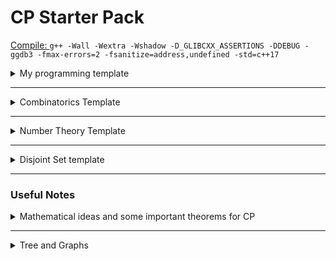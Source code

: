 # CP Starter Pack

[Compile: ](https://codeforces.com/blog/entry/79024?locale=ru) `g++ -Wall -Wextra -Wshadow -D_GLIBCXX_ASSERTIONS -DDEBUG -ggdb3 -fmax-errors=2 -fsanitize=address,undefined -std=c++17` 

<details>
	<summary> My programming template </summary>	
<br>
	
```cpp
#include <ext/pb_ds/assoc_container.hpp>
#include <bits/stdc++.h>

#define eb emplace_back
#define fi first 
#define se second 
#define mp make_pair
#define mt make_tuple
#define tm ((tl+tr)>>1)
#define INF (1<<62)
#define endl "\n"
#define mem(v,w) memset(v,w,sizeof(v))
#define sz(v) v.size()
#define all(v) v.begin(),v.end()
#define rall(v) v.rbegin(),v.rend()
#define ub upper_bound
#define lb lower_bound
#define vi vector<int>
#define si stack<int>
#define vvi vector<vector<int>>
#define setbits(v) __builtin_popcount(v)
#define setbitsll(v) __builtin_popcountll(v)
#define MaxN 500005
#define UFMAX 1
#define LOG 17
#define nth_element(s,n) *(s.find_by_order(n-1)) 
#define count_smaller(s,n) s.order_of_key(n)  
#define raffle_draw(l,r) uniform_int_distribution<int>(l,r)(prng)
#define log(...) cerr << __LINE__ << ": "; logger(#__VA_ARGS__,__VA_ARGS__)

using namespace std;
using namespace __gnu_pbds;

template<typename ...Args>
void logger(string vars, Args&&... values){
	cerr << "[";
	cerr << vars << "] = ";
	string delimeter = "";
	cerr << "[";
		(..., (cerr <<  delimeter << values, delimeter=","));
	cerr << "]\n";
}

typedef long long ll;
typedef unsigned long long ull;
typedef pair<int,int> pii;
typedef pair<ll,ll> pll;
typedef tree<int, null_type, less<int>, rb_tree_tag, tree_order_statistics_node_update> ordered_set; //pbds

template <class T>
void remove_duplicates(vector<T> &v){
	sort(all(v));
	v.erase(unique(all(v)),v.end());
}

template <class T,class U> bool chmin(T &x, U y){ if(x>y){ x=y; return true; } return false; }
template <class T,class U> bool chmax(T &x, U y){ if(x<y){ x=y; return true; } return false; }

mt19937 prng(chrono::steady_clock::now().time_since_epoch().count()); // mersenne twister
const long double pi = acos(-1.0);
const int mod = 1e9+7;


inline ll ceildiv(ll a,ll b){
	if(a==0) return 0;
	else return (a-1)/b+1;
}	

template<class T> void output_vector(const vector<T> v){
	for(T k:v) cerr << k << " ";
	cerr << endl;
}

int main(){
	
	std::ios::sync_with_stdio(false);
	cin.tie(0);

	return 0;
}
```
	
</details>

---

<details>
	<summary> Combinatorics Template </summary>
<br>
	
```cpp
inline int mul(int x,int y){    ll z = 1ll; z=z*x*y;   z%=mod; return (int)z; }
inline int add(int x,int y){    ll z = 0ll; z=z+x+y;   z%=mod; return (int)z; }
inline int sub(int x,int y){    ll z=0ll;   z=x+mod-y; z%=mod; return (int)z; }

inline int binpow(int x,int y){

    ll z = 1ll;
    while(y){
        if(y&1) z=mul(z,x);
        x = mul(x,x);
        y>>=1;
    }
    return (int)z;
}

inline int inv(int x){ return binpow(x,mod-2); }

const int N = 400004;
int fac[N], rfac[N];
void fasetup(){
	fac[0] = rfac[0] = 1;
	for(int i=1;i<N;i++) fac[i] = mul(fac[i-1],i);
	rfac[N-1] = inv(fac[N-1]);
	for(int i=N-2;i>0;i--) rfac[i] = mul(rfac[i+1], i+1);
} 

int choose(int n,int r){
	assert(n>=r);
	return mul(fac[n], mul(rfac[r],rfac[n-r])); 
}
```
</details>
	
---
 
<details> 
	<summary>Number Theory Template</summary>
<br>
	
```cpp
// Use Wheel factorization for large PMax
const int PMax = 1e5+5;
int lp[PMax];
void sieve(){ 
	
	vector<int> prime;

	for(int i=2;i<=PMax;i++){
  		if(!lp[i]){ 
    		lp[i]=i; 
    		prime.eb(i); 
  		}
  		for(int j=0;j<(int)sz(prime) && prime[j]<=lp[i] && i*prime[j]<=PMax;j++){
    		lp[i*prime[j]] = prime[j];      
  		}
	}

}

vector<int> factor(int num){

	vector<int> f;
	while(num!=1){
		f.eb(lp[num]);

		int tmp = lp[num];
		while(num>0 && num % tmp==0) num /= tmp;
	}
	return f;
}

vector<int> divisors(int num,const vector<int> lp){

	vector<int> d={1};
	while(num>1){
		int spf=lp[num];
		int m=0;
		while(num%spf==0) num/=spf,m++;

		int dz = (int)sz(d);
		int pw = spf;

		for(int i=0;i<m;i++){
			for(int k=0;k<dz;k++){
				d.eb(d[k]*pw);
			}
			pw*=spf;
		}

	}
	return d;
}
```
	
</details>
	
---

<details>
	<summary> Disjoint Set template </summary>
	
<br> 
	
```cpp
int par[UFMAX],rnk[UFMAX];
int compsize[UFMAX];
int max_comp_size=0;

// SET UFMAX
void initdsu(int n){
	for(int i=1;i<=n;i++){
		par[i] = i;
		rnk[i] = 1;
		compsize[i]=1;
	}
	max_comp_size=0;
}

int root(int u){
	if(par[u]==u) return u;
	return par[u]=root(par[u]);
}

void unite(int u,int v){

	int r1 = root(u), r2 = root(v);
	if(r1==r2) return;
    if(rnk[r1]>rnk[r2]){
    	par[r2] = r1;
    	compsize[r1]+=compsize[r2];
    	compsize[r2]=0;
    	chmax(max_comp_size,compsize[r1]);
    }
    else if(rnk[r1]<rnk[r2]){
    	par[r1] = r2;
   		compsize[r2]+=compsize[r1];
   		compsize[r1]=0;
   		chmax(max_comp_size,compsize[r2]);
    }
    else{
    	par[r2] = r1, rnk[r1]++;
    	compsize[r1]+=compsize[r2];
    	compsize[r2]=0;
    	chmax(max_comp_size,compsize[r1]);
    }
}
```
			      
</details>

---
	

### Useful Notes

<details>
	<summary> Mathematical ideas and some important theorems for CP</summary>

<br>
	
[Custom Ceil Function](math/math.md#a)

[Lazy Caterer](math/math.md#b) 

[Chinese Remainder Theorem](math/math.md#c) 

[Derangement](math/math.md#d) 

[Chicken Mcnugget Theorem](math/math.md#e) 

[Erdos Szekeres Theorem](math/math.md#f) 

[Cyclicity](math/math.md#g)

[Parity of Permutation](math/math.md#h) 

[Rank in Arbitrarty Bases](math/math.md#i) 

[Floyd Cycle](math/math.md#j) 

[Manhattern Trick](math/math.md#k) 

[Subsequence to Subarray Transformation Trick](math/math.md#l)

[Effect of subarray on SAD](math/sad.md)

[How to solve diophantine equations](math/diophantine.md#a)

[Gaussian Elimination in GF(2), Max XOR Subsequence](math/gaussian-elimination.md)

[Euclid extended division algorithm for LCM/GCD](math/gcd-lcm.md)

[Catalan Number, Dyck Path](math/combinatorics.md#a)

[Inclusion Exclusion Principle](math/combinatorics.md#b)

[Minimum Excludent aka MEX](math/mex.md)

</details>

---

<details>
	<summary> Tree and Graphs </summary>

<br>

[Cyclicity in undirected graph](graph/graph.md#a)

[Cyclicity in directed graph, coloring technique](graph/graph.md#b)

[All simple cycles in a undirected graph, w/o composite cycles](graph/graph.md#c)

[All tricks using union-find algorithm](graph/graph.md#d)

[Small to Large Trick, Merger Sets, a DSU trick](graph/dsu.md)

[Tarjan's algorithm to find articulation points, bridges](graph/graph.md#e)

[Finding transitive closure of a graph using Floyd Warshall](graph/graph.md#g)

[BFS on complement graph if the graph is sparse](graph/graph.md#h)

[All topological ordering](graph/graph.md#i)

[Kahn's algorithm for topological ordering](graph/graph.md#j)

[Maximal/Minimal Topological ordering](graph/graph.md#k)

[Floyd Warshall for finding shortest paths](graph/graph.md#l)

[Minimum Spanning Tree, Prim vs Kruskal](graph/graph.md#m)

[Dijkstra's shortest path algoritm for non-negative edges](graph/graph.md#o)

[Use Bellman Ford for negative edge weights](graph/graph.md#p)

[Detect negative cycle using Bellman Ford](graph/graph.md#q)

[0/1 BFS Trick](graph/graph.md#r)

[Strongly connected component aka SCC](graph/graph.md#s)

[Kosaraju's algorithm for condensed SCC](graph/graph.md#t)

[Finding centeroid a tree, subtree, cut tree](graph/centeroid.md)

[Euler Tour, relation between vertices, propagating tree](graph/euler-tour.md)

[Everything about Trie](graph/trie.md)

[Trie and binary MEX](graph/trie.md)

[Bit prefix Trie and XOR operations](graph/trie.md)

[Games on Trie](graph/trie.md)

</details>

